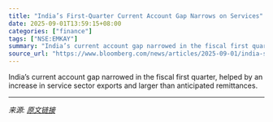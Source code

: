 ```yaml
---
title: "India’s First-Quarter Current Account Gap Narrows on Services"
date: 2025-09-01T13:59:15+08:00
categories: ["finance"]
tags: ["NSE:EMKAY"]
summary: "India’s current account gap narrowed in the fiscal first quarter, helped by an increase in service sector exports and larger than anticipated remittances."
source_url: "https://www.bloomberg.com/news/articles/2025-09-01/india-s-first-quarter-current-account-gap-narrows-on-services"
---
```


India’s current account gap narrowed in the fiscal first quarter, helped by an increase in service sector exports and larger than anticipated remittances.

---

*来源: [原文链接](https://www.bloomberg.com/news/articles/2025-09-01/india-s-first-quarter-current-account-gap-narrows-on-services)*
